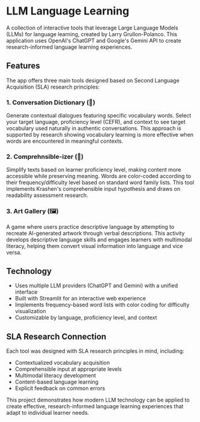 # LLM Language Learning

A collection of interactive tools that leverage Large Language Models (LLMs) for language learning, created by Larry Grullon-Polanco. This application uses OpenAI's ChatGPT and Google's Gemini API to create research-informed language learning experiences.

## Features

The app offers three main tools designed based on Second Language Acquisition (SLA) research principles:

### 1. Conversation Dictionary (💬)
Generate contextual dialogues featuring specific vocabulary words. Select your target language, proficiency level (CEFR), and context to see target vocabulary used naturally in authentic conversations. This approach is supported by research showing vocabulary learning is more effective when words are encountered in meaningful contexts.

### 2. Comprehnsible-izer (📖)
Simplify texts based on learner proficiency level, making content more accessible while preserving meaning. Words are color-coded according to their frequency/difficulty level based on standard word family lists. This tool implements Krashen's comprehensible input hypothesis and draws on readability assessment research.

### 3. Art Gallery (🖼️)
A game where users practice descriptive language by attempting to recreate AI-generated artwork through verbal descriptions. This activity develops descriptive language skills and engages learners with multimodal literacy, helping them convert visual information into language and vice versa.

## Technology

- Uses multiple LLM providers (ChatGPT and Gemini) with a unified interface
- Built with Streamlit for an interactive web experience
- Implements frequency-based word lists with color coding for difficulty visualization
- Customizable by language, proficiency level, and context

## SLA Research Connection

Each tool was designed with SLA research principles in mind, including:
- Contextualized vocabulary acquisition
- Comprehensible input at appropriate levels
- Multimodal literacy development
- Content-based language learning
- Explicit feedback on common errors

This project demonstrates how modern LLM technology can be applied to create effective, research-informed language learning experiences that adapt to individual learner needs.
